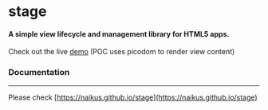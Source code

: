 # stage
#### A simple view lifecycle and management library for HTML5 apps.

Check out the live [demo](https://codepen.io/naikus/pen/PKgPyN) 
(POC uses picodom to render view content)


### Documentation
-----

Please check [https://naikus.github.io/stage](https://naikus.github.io/stage)